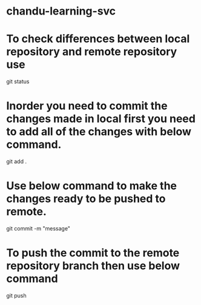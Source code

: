 # chandu-learning-svc

# To check differences between local repository and remote repository use
 git status

# Inorder you need to commit the changes made in local first you need to add all of the changes with below command.
 git add .

# Use below command to make the changes ready to be pushed to remote.
 git commit -m "message"

# To push the commit to the remote repository branch then use below command
 git push

